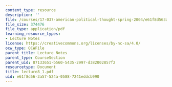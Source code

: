 ```yaml
---
content_type: resource
description: ''
file: /courses/17-037-american-political-thought-spring-2004/e61f8d563a57524a05887241eddcb990_lecture8_1.pdf
file_size: 374476
file_type: application/pdf
learning_resource_types:
- Lecture Notes
license: https://creativecommons.org/licenses/by-nc-sa/4.0/
ocw_type: OCWFile
parent_title: Lecture Notes
parent_type: CourseSection
parent_uid: 87133651-b560-5435-2997-d382002857f2
resourcetype: Document
title: lecture8_1.pdf
uid: e61f8d56-3a57-524a-0588-7241eddcb990
---
```

